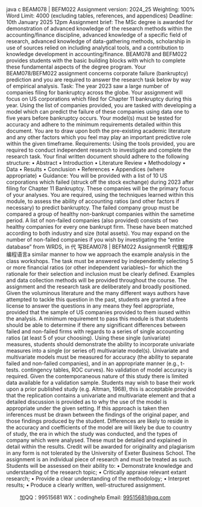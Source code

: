 java c
BEAM078 | BEFM022
Assignment version: 2024_25 
Weighting: 100% 
Word Limit: 4000 (excluding tables, references, and appendices) 
Deadline: 10th January 2025 12pm
Assignment brief: 
The   MSc   degree   is   awarded   for   demonstration   of   advanced   knowledge   of   the   research methods   within   the   accounting/finance   discipline, advanced   knowledge   of   a   specific   field   of research, advanced   knowledge   of   data-gathering   methods, scholarship   in   use   of   sources   relied on including analytical tools, and a contribution to knowledge development   in accounting/finance. BEAM078 and BEFM022 provides students with the basic   building   blocks   with   which   to   complete   these   fundamental   aspects   of   the   degree   program. 
Your BEAM078/BEFM022 assignment concerns corporate failure (bankruptcy) prediction and you are required to answer the research task below by way of empirical analysis. 
Task: 
The year 2023 saw a large number of   companies filing   for bankruptcy   across the   globe. Your assignment will focus on US corporations   which filed for   Chapter   11 bankruptcy   during   this year. Using the list of   companies provided, you are tasked with developing a model which   can predict the failure of   these companies using data one to five years before bankruptcy   occurs.
Your model(s) must be tested for accuracy and adhere to the minimum requirements detailed within this document. You are to draw upon both the pre-existing academic literature   and   any other factors which you feel may play an important predictive role within the given timeframe.
Requirements: 
Using the tools provided, you are required to conduct independent research to investigate   and   complete the research task. Your final written document should adhere to the   following structure:
•               Abstract
•               Introduction
•               Literature   Review
•             Methodology
•               Data
•             Results
•               Conclusion
•               References
•               Appendices   (where   appropriate)
•
Guidance: 
You will be provided with a list of 10 US corporations which failed   (struck   off   the   stock exchange) during 2023 after filing for Chapter   11 Bankruptcy.   These   companies will be   the   primary   focus   of   your   analyses.
You are required, using the techniques learned within this module, to assess the   ability   of accounting ratios (and other factors if   necessary) to predict bankruptcy. The failed   company group   must   be   compared   a   group   of   healthy   non-bankrupt   companies   within   the   sametime period. A   list   of   non-failed   companies   (also   provided) consists   of   two   healthy   companies   for every one bankrupt firm. These have been matched according to both industry   and   size   (total      assets). You   may   expand   on   the   number   of   non-failed   companies   if   you   wish   by   investigating the “entire database” from WRDS, in 代 写BEAM078 | BEFM022 AssignmentR
代做程序编程语言a similar manner to   how   we   approach   the   example analysis in the class   workshops.
The task must be answered by independently   selecting 5 or more financial ratios (or other   independent variables)– for which the rationale for their selection and inclusion must be clearly defined. Examples and data collection methods will be provided throughout the   course.
The assignment and the research task are deliberately and broadly positioned. Given   the voluminous literature and the many different ways authors have attempted to tackle   this question in the past, students are granted a free   license   to   answer   the   questions   in   any   means   they   feel   appropriate, provided   that   the   sample   of   US   companies   provided   to   them   isused within the analysis.
A minimum requirement to pass this module is that students   should be able   to   determine   if   there any significant differences between failed and non-failed firms   with   regards   to   a   series      of   single accounting ratios (at least 5 of   your choosing).   Using   these   single   (univariate) measures, students should demonstrate the ability to incorporate univariate   measures   into   a   single (or series of) multivariate model(s). Univariate and multivariate   models must be measured for accuracy (the ability to   separate failed   and   non-failed   companies),   and   in   an   appropriate manner (e.g., t-tests. contingency tables, ROC curves).
No validation of model accuracy is required. Given   the   contemporaneous   nature   of   this study there is limited data   available for   a validation   sample.
Students may wish to base their work upon a prior published study (e.g. Altman,   1968), this is acceptable provided that the replication contains a univariate and multivariate element   and         that a detailed discussion is provided as to why the use of   the model   is   appropriate under the given   setting. If   this   approach   is   taken   then   inferences   must   be   drawn   between   the   findings   of the original paper, and those findings produced by the student. Differences   are likely   to   reside   in the accuracy and coefficients of   the model are will   likely be   due to   country   of   study, the era in which the study was conducted, and the types of   company   which   were   analysed.   These   must be detailed and explained in detail within the results. 
Credit will be awarded for originality and plagiarism in any form is not tolerated by the University of Exeter Business School. The assignment is an individual piece of research and must be treated as such. 
Students will be assessed on their ability to:
•         Demonstrate   knowledge   and   understanding   of   the   research   topic;
•         Critically appraise relevant extant research;
•         Provide   a   clear   understanding   of   the   methodology;
•         Interpret   results;
•         Produce   a   clearly   written, well-structured   assignment.





         
加QQ：99515681  WX：codinghelp  Email: 99515681@qq.com
